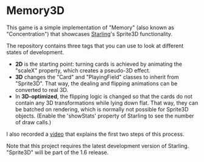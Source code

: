 # Memory3D

This game is a simple implementation of "Memory" (also known as "Concentration") that showcases [Starling][]'s Sprite3D functionality.

The repository contains three tags that you can use to look at different states of development.

* **2D** is the starting point: turning cards is achieved by animating the "scaleX" property, which creates a pseudo-3D effect.
* **3D** changes the "Card" and "PlayingField" classes to inherit from "Sprite3D". That way, the dealing and flipping animations can be converted to real 3D.
* In **3D-optimized**, the flipping logic is changed so that the cards do not contain any 3D transformations while lying down flat. That way, they can be batched on rendering, which is normally not possible for Sprite3D objects. (Enable the 'showStats' property of Starling to see the number of draw calls.)

I also recorded a [video][] that explains the first two steps of this process.

Note that this project requires the latest development version of Starling. "Sprite3D" will be part of the 1.6 release.

[Starling]: http://www.starling-framework.org
[video]: http://vimeo.com/109564325